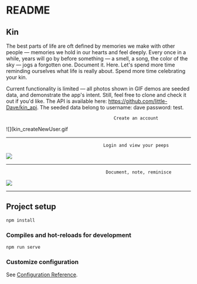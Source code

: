 # README
## Kin
The best parts of life are oft defined by memories we make with other people — memories we hold in our hearts and feel deeply. Every once in a while, years will go by before something — a smell, a song, the color of the sky — jogs a forgotten one. Document it. Here. Let's spend more time reminding ourselves what life is really about. Spend more time celebrating your kin.

Current functionality is limited — all photos shown in GIF demos are seeded data, and demonstrate the app's intent. 
Still, feel free to clone and check it out if you'd like. The API is available here: https://github.com/little-Dave/kin_api.
The seeded data belong to username: dave password: test.
                                             
                                             Create an account
                                             
![](kin_createNewUser.gif

------------------------------------------------------------------------------------------------------------------------------

                                         Login and view your peeps
                                             
![](kin_loginAndView.gif)

------------------------------------------------------------------------------------------------------------------------------

                                          Document, note, reminisce
                                             
![](kin_documentNoteView.gif)

------------------------------------------------------------------------------------------------------------------------------

## Project setup
```
npm install
```

### Compiles and hot-reloads for development
```
npm run serve
```



### Customize configuration
See [Configuration Reference](https://cli.vuejs.org/config/).
